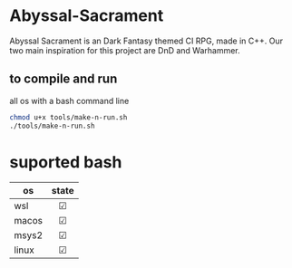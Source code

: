 # Abyssal-Sacrament
Abyssal Sacrament is an Dark Fantasy themed CI RPG, made in C++. 
Our two main inspiration for this project are DnD and Warhammer.

## to compile and run

all os with a bash command line
```bash
chmod u+x tools/make-n-run.sh
./tools/make-n-run.sh
```

# suported bash

|   os   |   state | 
|---    |:-:    |
|   wsl   |   &#x2611;   |
|   macos   |   &#x2611;  |   
|   msys2   |   &#x2611;  |
|   linux   |   &#x2611;  |
